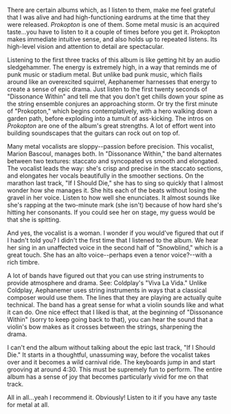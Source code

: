 There are certain albums which, as I listen to them, make me feel grateful that I was alive and had high-functioning
eardrums at the time that they were released. _Prokopton_ is one of them. Some
metal music is an acquired taste...you have to listen to it a couple of times before you get it.
Prokopton makes immediate intuitive sense, and also holds up to repeated listens. Its high-level vision and
attention to detail are spectacular.

Listening to the first three tracks of this album is like getting hit by an audio sledgehammer. The energy is
extremely high, in a way that reminds me of punk music or stadium metal. But unlike bad punk music, which
flails around like an overexcited squirrel, Aephanemer harnesses that energy to create a
sense of epic drama. Just listen to the first twenty seconds of "Dissonance Within" and tell me that you don't get
chills down your spine as the string ensemble conjures an approaching storm. Or try the first minute of
"Prokopton," which begins contemplatively, with a hero walking down a garden path, before exploding into a tumult of
ass-kicking. The intros on _Prokopton_ are one of the album's great strengths. A lot of effort went into building
soundscapes that the guitars can rock out on top of.

Many metal vocalists are sloppy--passion before precision. This vocalist, Marion Bascoul, manages both. In
"Dissonance Within," the band alternates between two textures: staccato and syncopated vs
smooth and elongated. The vocalist leads the way: she's crisp and precise in the staccato sections,
and elongates her vocals beautifully in the smoother sections. On the marathon last track, "If I Should Die," she has
to sing so quickly that I almost wonder how she manages it. She hits each of the beats without losing the gravel in
her voice. Listen to how well she enunciates. It almost sounds like she's rapping at the two-minute
mark (she isn't) because of how hard she's hitting her consonants. If you could see her on stage,
my guess would be that she is spitting.

And yes, the vocalist is a woman. I wonder if you would've figured that out  if I hadn't told you? I didn't the first time
that I listened to the album. We hear her sing in an unaffected voice in the second half of
"Snowblind," which is a great touch. She has an alto voice--perhaps even a tenor voice?--with a rich timbre.

A lot of bands have figured out that you can use string instruments to provide atmosphere and drama. See:
Coldplay's "Viva La Vida." Unlike Coldplay, Aephanemer uses string instruments in ways that a classical
composer would use them. The lines that they are playing are actually quite technical. The band has a great sense for
what a violin sounds like and what it can do. One nice effect that I liked is that, at the beginning of
"Dissonance Within" (sorry to keep going back to that), you can hear the sound that a violin's bow makes as it
crosses between the strings, sharpening the drama.

I can't end the album without talking about the epic last track, "If I Should Die." It starts in a thoughtful,
unassuming way, before the vocalist takes over and it becomes a wild carnival ride. The keyboards jump in and start
grooving at around 4:30. This must be supremely fun to perform. The entire album has a sense of joy that becomes
particularly vivid for me on that track.

All in all...yeah I recommend it. Obviously! Listen to it if you have any taste for metal at all.